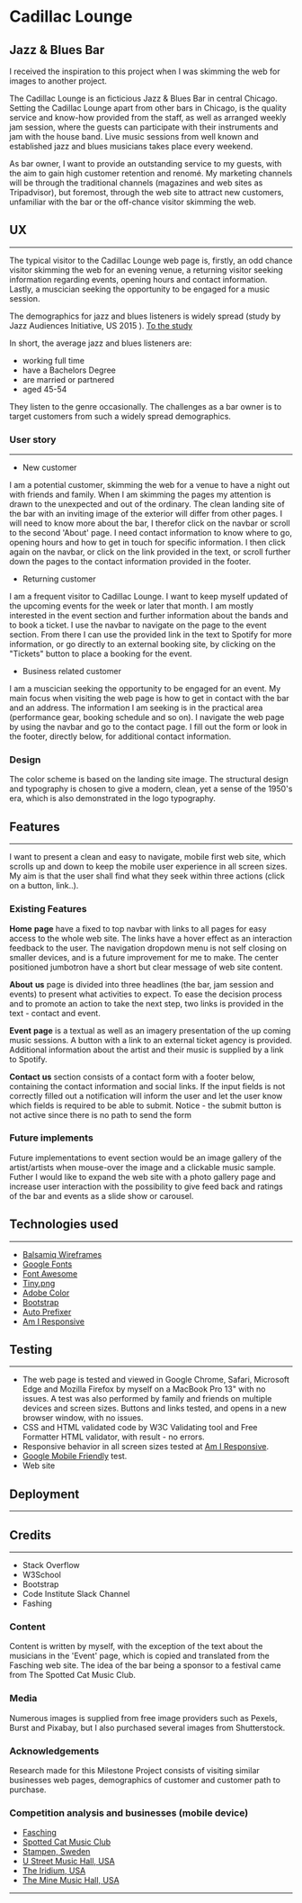 # Cadillac Lounge 

## Jazz & Blues Bar
I received the inspiration to this project when I was skimming the web for images to another project.

The Cadillac Lounge is an ficticious Jazz & Blues Bar in central Chicago.
Setting the Cadillac Lounge apart from other bars in Chicago, is the quality service and know-how 
provided from the staff, as well as arranged weekly jam session, where the guests can participate with 
their instruments and jam with the house band. Live music sessions from well known and established jazz 
and blues musicians takes place every weekend.

As bar owner, I want to provide an outstanding service to my guests, with the aim to gain high customer 
retention and renomé. My marketing channels will be through the traditional channels (magazines and web 
sites as Tripadvisor), but foremost, through the web site to attract new customers, unfamiliar with the bar 
or the off-chance visitor skimming the web.

## UX
---------
The typical visitor to the Cadillac Lounge web page is, firstly, an odd chance visitor skimming the web for 
an evening venue, a returning visitor seeking information regarding events, opening hours and contact information. 
Lastly, a muscician seeking the opportunity to be engaged for a music session.

The demographics for jazz and blues listeners is widely spread (study by Jazz Audiences Initiative, US 2015 ). 
[To the study ](https://bluesjazzlondon.wordpress.com/2015/04/20/the-demographics-of-blues-and-jazz-listeners-in-6-graphs/)

In short, the average jazz and blues listeners are:
* working full time
* have a Bachelors Degree
* are married or partnered
* aged 45-54

They listen to the genre occasionally. The challenges as a bar owner is to target customers from such a widely spread 
demographics.

### User story
-------------
* New customer

I am a potential customer, skimming the web for a venue to have a night out with friends and family. 
When I am skimming the pages my attention is drawn to the unexpected and out of the ordinary. The clean landing site 
of the bar with an inviting image of the exterior will differ from other pages.
I will need to know more about the bar, I therefor click on the navbar or scroll to the second 'About' page.
 I need contact information to know where to go, opening hours and how to get in touch for specific 
information. I then click again on the navbar, or click on the link provided in the text, or 
scroll further down the pages to the contact information provided in the footer.

* Returning customer

 I am a frequent visitor to Cadillac Lounge. I want to keep myself updated of the upcoming events for
 the week or later that month. I am mostly interested in the event section and further information 
 about the bands and to book a ticket. I use the navbar to navigate on the page to the event section. 
 From there I can use the provided link in the text to Spotify for more information, or go directly to an external booking 
 site, by clicking on the "Tickets" button to place a booking for the event.

 * Business related customer

 I am a muscician seeking the opportunity to be engaged for an event. My main focus when visiting the 
 web page is how to get in contact with the bar and an address. The information I am seeking is in the practical 
 area (performance gear, booking schedule and so on). I navigate the web page by using the navbar and go to
 the contact page. I fill out the form or look in the footer, directly below, for additional contact information.

 ### Design
 The color scheme is based on the landing site image. The structural design and typography is chosen to give a modern,
 clean, yet a sense of the 1950's era, which is also demonstrated in the logo typography.

## Features
--------------
I want to present a clean and easy to navigate, mobile first web site, which scrolls up and down to keep the mobile user 
experience in all screen sizes. My aim is that the user shall find what they seek within three actions (click on a button, link..).


### Existing Features
**Home** **page** have a fixed to top navbar with links to all pages for easy access to the whole web site. The links have a hover effect 
as an interaction feedback to the user. The navigation dropdown menu is not self closing on smaller devices, and is a future improvement for me to make.
The center positioned jumbotron have a short but clear message of web site content.

**About** **us** page is divided into three headlines (the bar, jam session and events) to present what activities to expect. To ease the decision process
 and to promote an action to take the next step, two links is provided in the text - contact and event.

 **Event** **page** is a textual as well as an imagery presentation of the  up coming music sessions. A button with a link to an 
 external ticket agency is provided. Additional information about the artist and their music is supplied by a link to Spotify. 

 **Contact** **us** section consists of a contact form with a footer below, containing the contact information and social links.
 If the input fields is not correctly filled out a notification will inform the user and let the user know which fields is 
 required to be able to submit.
 Notice - the submit button is not active since there is no path to send the form

### Future implements
Future implementations to event section would be an image gallery of the artist/artists when mouse-over the image and a clickable music sample.
Futher I would like to expand the web site with a photo gallery page and increase user interaction with the possibility to give 
feed back  and ratings of the bar and events as a slide show or carousel.
## Technologies used
--------------
* [Balsamiq Wireframes](/wireframes/hp_mp1_wireframe.pdf)
* [Google Fonts](https://fonts.google.com/?query=poppins)
* [Font Awesome](https://fontawesome.com/icons?d=gallery)
* [Tiny.png](https://tinypng.com/)
* [Adobe Color](https://color.adobe.com/sv/create/image)
* [Bootstrap](https://getbootstrap.com/docs/4.5/getting-started/introduction/)
* [Auto Prefixer](https://autoprefixer.github.io/)
* [Am I Responsive](http://ami.responsivedesign.is/)
## Testing
-------------
* The web page is tested and viewed in Google Chrome, Safari, Microsoft Edge and Mozilla Firefox by myself on a MacBook Pro 13" with no issues. 
A test was also performed by family and friends on multiple devices and screen sizes. Buttons and links tested, and opens in a new browser window, with no issues.
 * CSS and HTML validated code by W3C Validating tool and Free Formatter HTML validator, with result - no errors.
 * Responsive behavior in all screen sizes tested at [Am I Responsive]().
 * [Google Mobile Friendly](https://search.google.com/test/mobile-friendly?id=Oh2qseth3K4MH9EaEQgGNg) test.
 * Web site

## Deployment
-------------
## Credits
-------------
* Stack Overflow
* W3School
* Bootstrap 
* Code Institute Slack Channel
* Fashing

### Content
Content is written by myself, with the exception of the text about the musicians in the 'Event' page, which 
 is copied and translated from the Fasching web site. The idea of the bar being a sponsor to a 
festival came from The Spotted Cat Music Club.
### Media
Numerous images is supplied from free image providers such as Pexels, Burst and Pixabay, but I also purchased
 several images from Shutterstock.
### Acknowledgements
Research made for this Milestone Project consists of visiting similar businesses web pages, 
demographics of customer and customer path to purchase.

### Competition analysis and businesses (mobile device)
* [Fasching](https://www.fashing.se)
* [Spotted Cat Music Club](https://www.spottedcatmusicclub.com)
* [Stampen, Sweden](https://www.stampen.se)
* [U Street Music Hall, USA](https://www.ustreetmusichall.com)
* [The Iridium, USA](www.https://www.theiridium.com)
* [The Mine Music Hall, USA](https://www.theminemusichall.com)

-----

